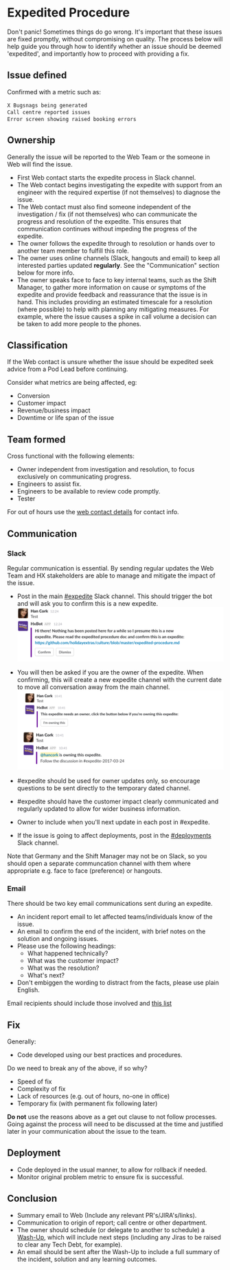 # Expedited Procedure

Don't panic! Sometimes things do go wrong. It's important that these issues are fixed promptly, without compromising on quality. The process below will help guide you through how to identify whether an issue should be deemed 'expedited', and importantly how to proceed with providing a fix.

## Issue defined

Confirmed with a metric such as:

    X Bugsnags being generated
    Call centre reported issues
    Error screen showing raised booking errors

## Ownership

Generally the issue will be reported to the Web Team or the someone in Web will find the issue.

* First Web contact starts the expedite process in Slack channel.
* The Web contact begins investigating the expedite with support from an engineer with the required expertise (if not themselves) to diagnose the issue. 
* The Web contact must also find someone independent of the investigation / fix (if not themselves) who can communicate the progress and resolution of the expedite. This ensures that communication continues without impeding the progress of the expedite.
* The owner follows the expedite through to resolution or hands over to another team member to fulfill this role.
* The owner uses online channels (Slack, hangouts and email) to keep all interested parties updated **regularly**. See the "Communication" section below for more info.
* The owner speaks face to face to key internal teams, such as the Shift Manager, to gather more information on cause or symptoms of the expedite and provide feedback and reassurance that the issue is in hand. This includes providing an estimated timescale for a resolution (where possible) to help with planning any mitigating measures. For example, where the issue causes a spike in call volume a decision can be taken to add more people to the phones.



## Classification

If the Web contact is unsure whether the issue should be expedited seek advice from a Pod Lead before continuing.

Consider what metrics are being affected, eg:

* Conversion
* Customer impact
* Revenue/business impact
* Downtime or life span of the issue

## Team formed

Cross functional with the following elements:

* Owner independent from investigation and resolution, to focus exclusively on communicating progress.
* Engineers to assist fix.
* Engineers to be available to review code promptly.
* Tester

For out of hours use the [web contact details](https://docs.google.com/spreadsheets/d/1mYaqoZzzDJI_RcTtlYTpzMM85bV_2AbwUsQSGPa6Jxs/edit) for contact info.

## Communication

### Slack

Regular communication is essential. By sending regular updates the Web Team and HX stakeholders are able to manage and mitigate the impact of the issue. 

* Post in the main [#expedite](https://holidayextras.slack.com/messages/expedite/) Slack channel. This should trigger the bot and will ask you to confirm this is a new expedite.
![](/images/expedited-procedure/new_expedite.png)

* You will then be asked if you are the owner of the expedite. When confirming, this will create a new expedite channel with the current date to move all conversation away from the main channel.
![](/images/expedited-procedure/owning_expedite.png)

* #expedite should be used for owner updates only, so encourage questions to be sent directly to the temporary dated channel. 
* #expedite should have the customer impact clearly communicated and regularly updated to allow for wider business information.
* Owner to include when you'll next update in each post in #expedite.
* If the issue is going to affect deployments, post in the [#deployments](https://holidayextras.slack.com/messages/deployments/) Slack channel.

Note that Germany and the Shift Manager may not be on Slack, so you should open a separate communcation channel with them where appropriate e.g. face to face (preference) or hangouts.

### Email

There should be two key email communications sent during an expedite. 

* An incident report email to let affected teams/individuals know of the issue.
* An email to confirm the end of the incident, with brief notes on the solution and ongoing issues.
* Please use the following headings:
	* What happened technically?
	* What was the customer impact?
	* What was the resolution?
	* What's next?
* Don't embiggen the wording to distract from the facts, please use plain English.

Email recipients should include those involved and [this list](https://docs.google.com/a/holidayextras.com/spreadsheets/d/1I0dkaNqEv7_eQ-eRYLZ5cKY51HLz6x2wWCxYokmgps8/edit?usp=sharing)

## Fix

Generally:

* Code developed using our best practices and procedures.

Do we need to break any of the above, if so why?

* Speed of fix
* Complexity of fix
* Lack of resources (e.g. out of hours, no-one in office)
* Temporary fix (with permanent fix following later)

**Do not** use the reasons above as a get out clause to not follow processes. Going against the process will need to be discussed at the time and justified later in your communication about the issue to the team.

## Deployment

* Code deployed in the usual manner, to allow for rollback if needed.
* Monitor original problem metric to ensure fix is successful.

## Conclusion

* Summary email to Web (Include any relevant PR's/JIRA's/links).
* Communication to origin of report; call centre or other department.
* The owner should schedule (or delegate to another to schedule) a [Wash-Up](https://github.com/holidayextras/culture/blob/master/Blameless-Postmortems.md), which will include next steps (including any Jiras to be raised to clear any Tech Debt, for example).
* An email should be sent after the Wash-Up to include a full summary of the incident, solution and any learning outcomes.


